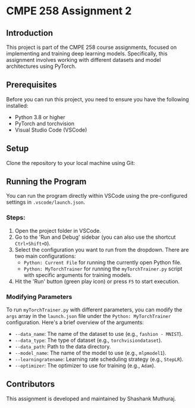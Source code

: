 # CMPE 258 Assignment 2

## Introduction
This project is part of the CMPE 258 course assignments, focused on implementing and training deep learning models. Specifically, this assignment involves working with different datasets and model architectures using PyTorch.

## Prerequisites
Before you can run this project, you need to ensure you have the following installed:
- Python 3.8 or higher
- PyTorch and torchvision
- Visual Studio Code (VSCode)

## Setup
Clone the repository to your local machine using Git:


## Running the Program
You can run the program directly within VSCode using the pre-configured settings in `.vscode/launch.json`. 

### Steps:
1. Open the project folder in VSCode.
2. Go to the 'Run and Debug' sidebar (you can also use the shortcut `Ctrl+Shift+D`).
3. Select the configuration you want to run from the dropdown. There are two main configurations:
   - `Python: Current File` for running the currently open Python file.
   - `Python: MyTorchTrainer` for running the `myTorchTrainer.py` script with specific arguments for training models.
4. Hit the 'Run' button (green play icon) or press `F5` to start execution.

### Modifying Parameters
To run `myTorchTrainer.py` with different parameters, you can modify the `args` array in the `launch.json` file under the `Python: MyTorchTrainer` configuration. Here's a brief overview of the arguments:
- `--data_name`: The name of the dataset to use (e.g., `fashion - MNIST`).
- `--data_type`: The type of dataset (e.g., `torchvisiondataset`).
- `--data_path`: Path to the data directory.
- `--model_name`: The name of the model to use (e.g., `mlpmodel1`).
- `--learningratename`: Learning rate scheduling strategy (e.g., `StepLR`).
- `--optimizer`: The optimizer to use for training (e.g., `Adam`).

## Contributors
This assignment is developed and maintained by Shashank Muthuraj.

